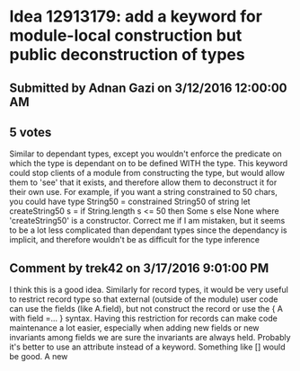 # Idea 12913179: add a keyword for module-local construction but public deconstruction of types

## Submitted by Adnan Gazi on 3/12/2016 12:00:00 AM

## 5 votes

Similar to dependant types, except you wouldn't enforce the predicate on which the type is dependant on to be defined WITH the type.
This keyword could stop clients of a module from constructing the type, but would allow them to 'see' that it exists, and therefore allow them to deconstruct it for their own use.
For example, if you want a string constrained to 50 chars, you could have
type String50 = constrained String50 of string
let createString50 s = if String.length s <= 50 then Some s else None
where 'createString50' is a constructor.
Correct me if I am mistaken, but it seems to be a lot less complicated than dependant types since the dependancy is implicit, and therefore wouldn't be as difficult for the type inference


## Comment by trek42 on 3/17/2016 9:01:00 PM

I think this is a good idea. Similarly for record types, it would be very useful to restrict record type so that external (outside of the module) user code can use the fields (like A.field), but not construct the record or use the { A with field =... } syntax. Having this restriction for records can make code maintenance a lot easier, especially when adding new fields or new invariants among fields we are sure the invariants are always held.
Probably it's better to use an attribute instead of a keyword. Something like [<PrivateConstructor>] would be good.
A new
